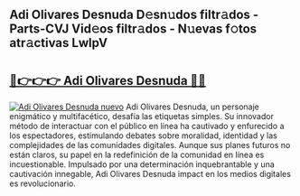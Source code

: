 ## Adi Olivares Desnuda D𝚎sn𝚞dos filtr𝚊dos - Parts-CVJ Vid𝚎os filtr𝚊dos - N𝚞evas f𝚘tos atr𝚊ctivas LwlpV

# <h2><a href="http://mbbs3r.tromn.icu/?c=Adi+Olivares+Desnuda">🔗👉👉👉 Adi Olivares Desnuda 🔗🔗</a></h2>

[![Adi Olivares Desnuda nuevo](https://i.imgur.com/pEAQMta.gif)](http://mbbs3r.tromn.icu/?c=Adi+Olivares+Desnuda)
Adi Olivares Desnuda, un personaje enigmático y multifacético, desafía las etiquetas simples. Su innovador método de interactuar con el público en línea ha cautivado y enfurecido a los espectadores, estimulando debates sobre moralidad, identidad y las complejidades de las comunidades digitales. Aunque sus planes futuros no están claros, su papel en la redefinición de la comunidad en línea es incuestionable. Impulsado por una determinación inquebrantable y una cautivación innegable, Adi Olivares Desnuda impact en los medios digitales es revolucionario.
